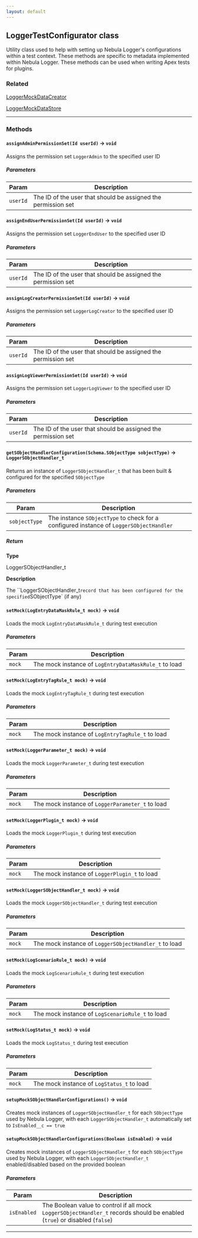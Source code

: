 ```yaml
---
layout: default
---
```


## LoggerTestConfigurator class

Utility class used to help with setting up Nebula Logger&apos;s configurations within a test context. These methods are specific to metadata implemented within Nebula Logger. These methods can be used when writing Apex tests for plugins.

### Related

[LoggerMockDataCreator](../Test-Utilities/LoggerMockDataCreator)

[LoggerMockDataStore](../Test-Utilities/LoggerMockDataStore)

---

### Methods

#### `assignAdminPermissionSet(Id userId)` → `void`

Assigns the permission set `LoggerAdmin` to the specified user ID

##### Parameters

| Param    | Description                                                   |
| -------- | ------------------------------------------------------------- |
| `userId` | The ID of the user that should be assigned the permission set |

#### `assignEndUserPermissionSet(Id userId)` → `void`

Assigns the permission set `LoggerEndUser` to the specified user ID

##### Parameters

| Param    | Description                                                   |
| -------- | ------------------------------------------------------------- |
| `userId` | The ID of the user that should be assigned the permission set |

#### `assignLogCreatorPermissionSet(Id userId)` → `void`

Assigns the permission set `LoggerLogCreator` to the specified user ID

##### Parameters

| Param    | Description                                                   |
| -------- | ------------------------------------------------------------- |
| `userId` | The ID of the user that should be assigned the permission set |

#### `assignLogViewerPermissionSet(Id userId)` → `void`

Assigns the permission set `LoggerLogViewer` to the specified user ID

##### Parameters

| Param    | Description                                                   |
| -------- | ------------------------------------------------------------- |
| `userId` | The ID of the user that should be assigned the permission set |

#### `getSObjectHandlerConfiguration(Schema.SObjectType sobjectType)` → `LoggerSObjectHandler_t`

Returns an instance of `LoggerSObjectHandler_t` that has been built &amp; configured for the specified `SObjectType`

##### Parameters

| Param         | Description                                                                             |
| ------------- | --------------------------------------------------------------------------------------- |
| `sobjectType` | The instance `SObjectType` to check for a configured instance of `LoggerSObjectHandler` |

##### Return

**Type**

LoggerSObjectHandler_t

**Description**

The ``LoggerSObjectHandler_t` record that has been configured for the specified `SObjectType` (if any)

#### `setMock(LogEntryDataMaskRule_t mock)` → `void`

Loads the mock `LogEntryDataMaskRule_t` during test execution

##### Parameters

| Param  | Description                                           |
| ------ | ----------------------------------------------------- |
| `mock` | The mock instance of `LogEntryDataMaskRule_t` to load |

#### `setMock(LogEntryTagRule_t mock)` → `void`

Loads the mock `LogEntryTagRule_t` during test execution

##### Parameters

| Param  | Description                                      |
| ------ | ------------------------------------------------ |
| `mock` | The mock instance of `LogEntryTagRule_t` to load |

#### `setMock(LoggerParameter_t mock)` → `void`

Loads the mock `LoggerParameter_t` during test execution

##### Parameters

| Param  | Description                                      |
| ------ | ------------------------------------------------ |
| `mock` | The mock instance of `LoggerParameter_t` to load |

#### `setMock(LoggerPlugin_t mock)` → `void`

Loads the mock `LoggerPlugin_t` during test execution

##### Parameters

| Param  | Description                                   |
| ------ | --------------------------------------------- |
| `mock` | The mock instance of `LoggerPlugin_t` to load |

#### `setMock(LoggerSObjectHandler_t mock)` → `void`

Loads the mock `LoggerSObjectHandler_t` during test execution

##### Parameters

| Param  | Description                                           |
| ------ | ----------------------------------------------------- |
| `mock` | The mock instance of `LoggerSObjectHandler_t` to load |

#### `setMock(LogScenarioRule_t mock)` → `void`

Loads the mock `LogScenarioRule_t` during test execution

##### Parameters

| Param  | Description                                      |
| ------ | ------------------------------------------------ |
| `mock` | The mock instance of `LogScenarioRule_t` to load |

#### `setMock(LogStatus_t mock)` → `void`

Loads the mock `LogStatus_t` during test execution

##### Parameters

| Param  | Description                                |
| ------ | ------------------------------------------ |
| `mock` | The mock instance of `LogStatus_t` to load |

#### `setupMockSObjectHandlerConfigurations()` → `void`

Creates mock instances of `LoggerSObjectHandler_t` for each `SObjectType` used by Nebula Logger, with each `LoggerSObjectHandler_t` automatically set to `IsEnabled__c == true`

#### `setupMockSObjectHandlerConfigurations(Boolean isEnabled)` → `void`

Creates mock instances of `LoggerSObjectHandler_t` for each `SObjectType` used by Nebula Logger, with each `LoggerSObjectHandler_t` enabled/disabled based on the provided boolean

##### Parameters

| Param       | Description                                                                                                                |
| ----------- | -------------------------------------------------------------------------------------------------------------------------- |
| `isEnabled` | The Boolean value to control if all mock `LoggerSObjectHandler_t` records should be enabled (`true`) or disabled (`false`) |

---
